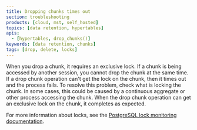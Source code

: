 ```yaml
---
title: Dropping chunks times out
section: troubleshooting
products: [cloud, mst, self_hosted]
topics: [data retention, hypertables]
apis:
  - [hypertables, drop_chunks()]
keywords: [data retention, chunks]
tags: [drop, delete, locks]
---
```


<!---
* Use this format for writing troubleshooting sections:
 - Cause: What causes the problem?
 - Consequence: What does the user see when they hit this problem?
 - Fix/Workaround: What can the user do to fix or work around the problem? Provide a "Resolving" Procedure if required.
 - Result: When the user applies the fix, what is the result when the same action is applied?
* Copy this comment at the top of every troubleshooting page
-->

When you drop a chunk, it requires an exclusive lock. If a chunk is being
accessed by another session, you cannot drop the chunk at the same time. If a
drop chunk operation can't get the lock on the chunk, then it times out and the
process fails. To resolve this problem, check what is locking the chunk. In some
cases, this could be caused by a continuous aggregate or other process accessing
the chunk. When the drop chunk operation can get an exclusive lock on the chunk,
it completes as expected.

For more information about locks, see the
[PostgreSQL lock monitoring documentation][pg-lock-monitoring].

[pg-lock-monitoring]: https://wiki.postgresql.org/wiki/Lock_Monitoring
